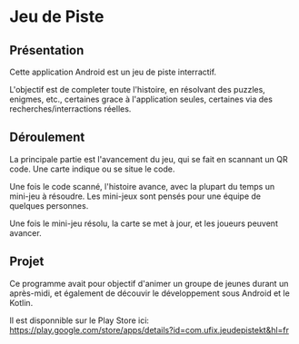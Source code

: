 <h1>Jeu de Piste</h1>


<h2>Présentation</h2>

Cette application Android est un jeu de piste interractif.

L'objectif est de completer toute l'histoire, en résolvant des puzzles, enigmes, etc., certaines grace à l'application seules, certaines via des recherches/interractions réelles.

<h2>Déroulement</h2>

La principale partie est l'avancement du jeu, qui se fait en scannant un QR code. Une carte indique ou se situe le code.

Une fois le code scanné, l'histoire avance, avec la plupart du temps un mini-jeu à résoudre. Les mini-jeux sont pensés pour une équipe de quelques personnes.

Une fois le mini-jeu résolu, la carte se met à jour, et les joueurs peuvent avancer.


<h2>Projet</h2>

Ce programme avait pour objectif d'animer un groupe de jeunes durant un après-midi, et également de découvir le développement sous Android et le Kotlin.

Il est disponnible sur le Play Store ici:
https://play.google.com/store/apps/details?id=com.ufix.jeudepistekt&hl=fr

